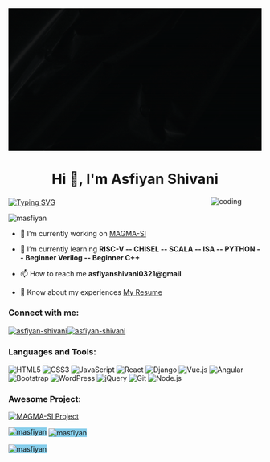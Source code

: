
<a href>
  <img align="center" src="https://github.com/masfiyan/masfiyan/blob/main/ezgif.com-gif-to-apng.png" alt="Typing SVG" style="width: 100%; height: 50%;" />
</a>






<h1 align="center">Hi 👋, I'm Asfiyan Shivani</h1>
<a href>
  <img align="center" src="https://readme-typing-svg.demolab.com?font=Fira+Code&size=18&pause=1000&color=F7F7F7&width=1000&lines=Chisel+HDL+%7C+3rd+Year+Software+Engineering+Student+%3A+Hardware+%26+Software+Enthusiast" alt="Typing SVG" />
</a>


<!-- Make sure to replace the 'src' attribute with your actual GIF URL -->
<img align="right" alt="coding" width="20%" style="max-width: 200px;" src="https://i.pinimg.com/originals/ae/05/da/ae05dab4896798bdac218b757cd79e8a.gif">


<p align="left"> <img src="https://komarev.com/ghpvc/?username=masfiyan&label=Profile%20views&color=0e75b6&style=flat" alt="masfiyan" /> </p>

- 🔭 I’m currently working on [MAGMA-SI](https://github.com/merledu/magma-si)

- 🌱 I’m currently learning **RISC-V -- CHISEL -- SCALA -- ISA -- PYTHON -- Beginner Verilog -- Beginner C++**

- 📫 How to reach me **asfiyanshivani0321@gmail**

- 📄 Know about my experiences [My Resume](https://docs.google.com/document/d/1X9ONCaOy0OP85NXxnoKtb0KYgYgtGPqVJeOvL_xpruY/edit?usp=sharing)

<h3 align="left">Connect with me:</h3>
<p align="left">
<a href="https://linkedin.com/in/asfiyan-shivani" target="blank"><img align="center" src="https://raw.githubusercontent.com/rahuldkjain/github-profile-readme-generator/master/src/images/icons/Social/linked-in-alt.svg" alt="asfiyan-shivani" height="30" width="40" /></a><a href="https://www.behance.net/asfiyan-shivani" target="blank"><img align="center" src="https://raw.githubusercontent.com/rahuldkjain/github-profile-readme-generator/master/src/images/icons/Social/behance.svg" alt="asfiyan-shivani" height="30" width="40" /></a>
</p>

<h3 align="left">Languages and Tools:</h3>
<p align="left">     <img src="https://www.svgrepo.com/show/303205/html-5-logo.svg" alt="HTML5" width="40" height="40"/>
    <img src="https://cdn.worldvectorlogo.com/logos/css-3.svg" alt="CSS3" width="40" height="40"/>
    <img src="https://upload.wikimedia.org/wikipedia/commons/thumb/d/d4/Javascript-shield.svg/1200px-Javascript-shield.svg.png" alt="JavaScript" width="40" height="40"/>
    <img src="https://icon-library.com/images/react-icon/react-icon-29.jpg" alt="React" width="40" height="40"/>
  <img src="https://cdn.worldvectorlogo.com/logos/django.svg" alt="Django" width="40" height="40"/>
    <img src="https://w7.pngwing.com/pngs/210/953/png-transparent-microsoft-visual-studio-code-alt-macos-bigsur-icon-thumbnail.png" alt="Vue.js" width="40" height="40"/>
    <img src="https://cdn.worldvectorlogo.com/logos/angular-icon-1.svg" alt="Angular" width="40" height="40"/>
    <img src="https://cdn.worldvectorlogo.com/logos/bootstrap-4.svg" alt="Bootstrap" width="40" height="40"/>
    <img src="https://cdn.worldvectorlogo.com/logos/wordpress-icon.svg" alt="WordPress" width="40" height="40"/>
    <img src="https://cdn.worldvectorlogo.com/logos/jquery-2.svg" alt="jQuery" width="40" height="40"/>
    <img src="https://cdn.worldvectorlogo.com/logos/git-icon.svg" alt="Git" width="40" height="40"/>
    <img src="https://cdn.worldvectorlogo.com/logos/nodejs-icon.svg" alt="Node.js" width="40" height="40"/>
    <!-- Awesome Project Section -->
<h3 align="left">Awesome Project:</h3>
<p align="left">
  <!-- Replace with a graphical representation of your "MAGMA-SI" project -->
  <a href="https://github.com/merledu/magma-si">
    <img src="https://github-readme-stats.vercel.app/api/pin/?username=merledu&repo=magma-si&show_icons=true&theme=vue-dark" alt="MAGMA-SI Project" />
  </a>
</p>

   </p>
<p><img align="left" src="https://github-readme-stats.vercel.app/api/top-langs?username=masfiyan&show_icons=true&locale=en&layout=compact" alt="masfiyan" style="background-color: #87CEEB;" /></p>

&nbsp;<img align="center" src="https://github-readme-stats.vercel.app/api?username=masfiyan&show_icons=true&locale=en" alt="masfiyan" style="background-color: #87CEEB;" />

<img align="center" src="https://github-readme-streak-stats.herokuapp.com/?user=masfiyan&" alt="masfiyan" style="background-color: #87CEEB;" /></p>





